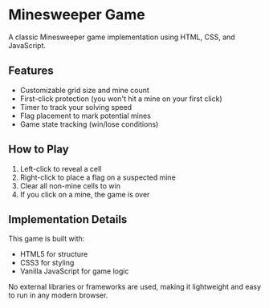 # Minesweeper Game

A classic Minesweeper game implementation using HTML, CSS, and JavaScript.

## Features

- Customizable grid size and mine count
- First-click protection (you won't hit a mine on your first click)
- Timer to track your solving speed
- Flag placement to mark potential mines
- Game state tracking (win/lose conditions)

## How to Play

1. Left-click to reveal a cell
2. Right-click to place a flag on a suspected mine
3. Clear all non-mine cells to win
4. If you click on a mine, the game is over

## Implementation Details

This game is built with:
- HTML5 for structure
- CSS3 for styling
- Vanilla JavaScript for game logic

No external libraries or frameworks are used, making it lightweight and easy to run in any modern browser.
